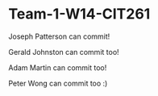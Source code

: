 Team-1-W14-CIT261
=================
Joseph Patterson can commit!

Gerald Johnston can commit too!

Adam Martin can commit too!

Peter Wong can commit too :)
